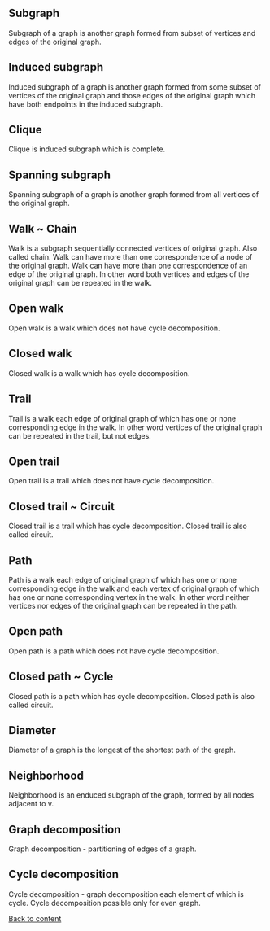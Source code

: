 ## Subgraph

Subgraph of a graph is another graph formed from subset of vertices and edges of the original graph.

## Induced subgraph

Induced subgraph of a graph is another graph formed from some subset of vertices of the original graph and  those edges of the original graph which have both endpoints in the induced subgraph.

## Clique

Clique is induced subgraph which is complete.

## Spanning subgraph

Spanning subgraph of a graph is another graph formed from all vertices of the original graph.

## Walk ~ Chain

Walk is a subgraph sequentially connected vertices of original graph. Also called chain. Walk can have more than one correspondence of a node of the original graph. Walk can have more than one correspondence of an edge of the original graph. In other word both vertices and edges of the original graph can be repeated in the walk.

## Open walk

Open walk is a walk which does not have cycle decomposition.

## Closed walk

Closed walk is a walk which has cycle decomposition.

## Trail

Trail is a walk each edge of original graph of which has one or none corresponding edge in the walk. In other word vertices of the original graph can be repeated in the trail, but not edges.

## Open trail

Open trail is a trail which does not have cycle decomposition.

## Closed trail ~ Circuit

Closed trail is a trail which has cycle decomposition. Closed trail is also called circuit.

## Path

Path is a walk each edge of original graph of which has one or none corresponding edge in the walk and each vertex of original graph of which has one or none corresponding vertex in the walk. In other word neither vertices nor edges of the original graph can be repeated in the path.

## Open path

Open path is a path which does not have cycle decomposition.

## Closed path ~ Cycle

Closed path is a path which has cycle decomposition. Closed path is also called circuit.

## Diameter

Diameter of a graph is the longest of the shortest path of the graph.

## Neighborhood

Neighborhood is an enduced subgraph of the graph, formed by all nodes adjacent to v.

## Graph decomposition

Graph decomposition - partitioning of edges of a graph.

## Cycle decomposition

Cycle decomposition - graph decomposition each element of which is cycle. Cycle decomposition possible only for even graph.

[Back to content](../README.md#Concepts)
